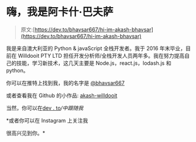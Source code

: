 # 嗨，我是阿卡什·巴夫萨

> 原文:[https://dev.to/bhavsar667/hi-im-akash-bhavsar](https://dev.to/bhavsar667/hi-im-akash-bhavsar)

我是来自澳大利亚的 Python & javaScript 全栈开发者。我于 2016 年末毕业，目前在 Willdooit PTY LTD 担任开发分析师/全栈开发人员两年多。我在努力提高自己的技能，学习新技术，这几天主要是 Node.js，react.js，lodash.js 和 python。

你可以在推特上找到我，我的名字是 [@bhavsar667](https://twitter.com/bhavsar667)

或者查看我在 Github 的小作品: [akash-willdooit](https://github.com/akash-willdooit)

当然，你可以在[dev . to](https://dev.to/bhavsar667)*/中跟随我*

 *或者你可以在 Instagram 上关注我

很高兴见到你。*